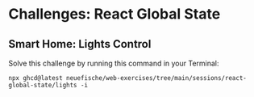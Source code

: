 # Challenges: React Global State

## Smart Home: Lights Control

Solve this challenge by running this command in your Terminal:

```
npx ghcd@latest neuefische/web-exercises/tree/main/sessions/react-global-state/lights -i
```
